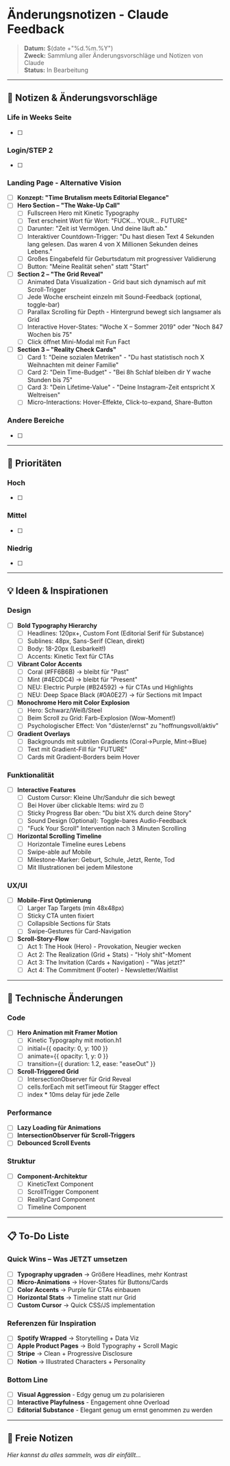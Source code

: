 # Änderungsnotizen - Claude Feedback

> **Datum:** $(date +"%d.%m.%Y")  
> **Zweck:** Sammlung aller Änderungsvorschläge und Notizen von Claude  
> **Status:** In Bearbeitung  

---

## 📝 Notizen & Änderungsvorschläge

### Life in Weeks Seite
- [ ] 

### Login/STEP 2
- [ ] 

### Landing Page - Alternative Vision
- [ ] **Konzept: "Time Brutalism meets Editorial Elegance"**
- [ ] **Hero Section – "The Wake-Up Call"**
  - [ ] Fullscreen Hero mit Kinetic Typography
  - [ ] Text erscheint Wort für Wort: "FUCK... YOUR... FUTURE"
  - [ ] Darunter: "Zeit ist Vermögen. Und deine läuft ab."
  - [ ] Interaktiver Countdown-Trigger: "Du hast diesen Text 4 Sekunden lang gelesen. Das waren 4 von X Millionen Sekunden deines Lebens."
  - [ ] Großes Eingabefeld für Geburtsdatum mit progressiver Validierung
  - [ ] Button: "Meine Realität sehen" statt "Start"

- [ ] **Section 2 – "The Grid Reveal"**
  - [ ] Animated Data Visualization - Grid baut sich dynamisch auf mit Scroll-Trigger
  - [ ] Jede Woche erscheint einzeln mit Sound-Feedback (optional, toggle-bar)
  - [ ] Parallax Scrolling für Depth - Hintergrund bewegt sich langsamer als Grid
  - [ ] Interactive Hover-States: "Woche X – Sommer 2019" oder "Noch 847 Wochen bis 75"
  - [ ] Click öffnet Mini-Modal mit Fun Fact

- [ ] **Section 3 – "Reality Check Cards"**
  - [ ] Card 1: "Deine sozialen Metriken" - "Du hast statistisch noch X Weihnachten mit deiner Familie"
  - [ ] Card 2: "Dein Time-Budget" - "Bei 8h Schlaf bleiben dir Y wache Stunden bis 75"
  - [ ] Card 3: "Dein Lifetime-Value" - "Deine Instagram-Zeit entspricht X Weltreisen"
  - [ ] Micro-Interactions: Hover-Effekte, Click-to-expand, Share-Button

### Andere Bereiche
- [ ] 

---

## 🎯 Prioritäten

### Hoch
- [ ] 

### Mittel  
- [ ] 

### Niedrig
- [ ] 

---

## 💡 Ideen & Inspirationen

### Design
- [ ] **Bold Typography Hierarchy**
  - [ ] Headlines: 120px+, Custom Font (Editorial Serif für Substance)
  - [ ] Sublines: 48px, Sans-Serif (Clean, direkt)
  - [ ] Body: 18-20px (Lesbarkeit!)
  - [ ] Accents: Kinetic Text für CTAs

- [ ] **Vibrant Color Accents**
  - [ ] Coral (#FF6B6B) → bleibt für "Past"
  - [ ] Mint (#4ECDC4) → bleibt für "Present"  
  - [ ] NEU: Electric Purple (#B24592) → für CTAs und Highlights
  - [ ] NEU: Deep Space Black (#0A0E27) → für Sections mit Impact

- [ ] **Monochrome Hero mit Color Explosion**
  - [ ] Hero: Schwarz/Weiß/Steel
  - [ ] Beim Scroll zu Grid: Farb-Explosion (Wow-Moment!)
  - [ ] Psychologischer Effect: Von "düster/ernst" zu "hoffnungsvoll/aktiv"

- [ ] **Gradient Overlays**
  - [ ] Backgrounds mit subtilen Gradients (Coral→Purple, Mint→Blue)
  - [ ] Text mit Gradient-Fill für "FUTURE" 
  - [ ] Cards mit Gradient-Borders beim Hover

### Funktionalität
- [ ] **Interactive Features**
  - [ ] Custom Cursor: Kleine Uhr/Sanduhr die sich bewegt
  - [ ] Bei Hover über clickable Items: wird zu ⏰
  - [ ] Sticky Progress Bar oben: "Du bist X% durch deine Story"
  - [ ] Sound Design (Optional): Toggle-bares Audio-Feedback
  - [ ] "Fuck Your Scroll" Intervention nach 3 Minuten Scrolling

- [ ] **Horizontal Scrolling Timeline**
  - [ ] Horizontale Timeline eures Lebens
  - [ ] Swipe-able auf Mobile
  - [ ] Milestone-Marker: Geburt, Schule, Jetzt, Rente, Tod
  - [ ] Mit Illustrationen bei jedem Milestone

### UX/UI
- [ ] **Mobile-First Optimierung**
  - [ ] Larger Tap Targets (min 48x48px)
  - [ ] Sticky CTA unten fixiert
  - [ ] Collapsible Sections für Stats
  - [ ] Swipe-Gestures für Card-Navigation

- [ ] **Scroll-Story-Flow**
  - [ ] Act 1: The Hook (Hero) - Provokation, Neugier wecken
  - [ ] Act 2: The Realization (Grid + Stats) - "Holy shit"-Moment
  - [ ] Act 3: The Invitation (Cards + Navigation) - "Was jetzt?"
  - [ ] Act 4: The Commitment (Footer) - Newsletter/Waitlist

---

## 🔧 Technische Änderungen

### Code
- [ ] **Hero Animation mit Framer Motion**
  - [ ] Kinetic Typography mit motion.h1
  - [ ] initial={{ opacity: 0, y: 100 }}
  - [ ] animate={{ opacity: 1, y: 0 }}
  - [ ] transition={{ duration: 1.2, ease: "easeOut" }}

- [ ] **Scroll-Triggered Grid**
  - [ ] IntersectionObserver für Grid Reveal
  - [ ] cells.forEach mit setTimeout für Stagger effect
  - [ ] index * 10ms delay für jede Zelle

### Performance
- [ ] **Lazy Loading für Animations**
- [ ] **IntersectionObserver für Scroll-Triggers**
- [ ] **Debounced Scroll Events**

### Struktur
- [ ] **Component-Architektur**
  - [ ] KineticText Component
  - [ ] ScrollTrigger Component  
  - [ ] RealityCard Component
  - [ ] Timeline Component

---

## 📋 To-Do Liste

### Quick Wins – Was JETZT umsetzen
- [ ] **Typography upgraden** → Größere Headlines, mehr Kontrast
- [ ] **Micro-Animations** → Hover-States für Buttons/Cards
- [ ] **Color Accents** → Purple für CTAs einbauen
- [ ] **Horizontal Stats** → Timeline statt nur Grid
- [ ] **Custom Cursor** → Quick CSS/JS implementation

### Referenzen für Inspiration
- [ ] **Spotify Wrapped** → Storytelling + Data Viz
- [ ] **Apple Product Pages** → Bold Typography + Scroll Magic
- [ ] **Stripe** → Clean + Progressive Disclosure
- [ ] **Notion** → Illustrated Characters + Personality

### Bottom Line
- [ ] **Visual Aggression** - Edgy genug um zu polarisieren
- [ ] **Interactive Playfulness** - Engagement ohne Overload
- [ ] **Editorial Substance** - Elegant genug um ernst genommen zu werden

---

## 📝 Freie Notizen

*Hier kannst du alles sammeln, was dir einfällt...*

